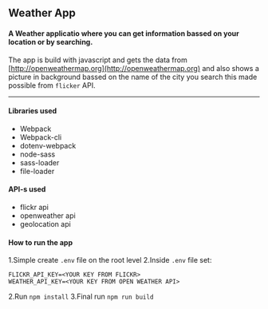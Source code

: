 ## Weather App 
#### A Weather applicatio where you can get information bassed on your location or by searching.
The app is build with javascript and gets the data from  [http://openweathermap.org](http://openweathermap.org) and also shows a picture in background bassed on the name of the city you search this made possible from `flicker` API.

___
#### Libraries used
* Webpack
* Webpack-cli
* dotenv-webpack
* node-sass
* sass-loader
* file-loader

#### API-s used
* flickr api
* openweather api
* geolocation api

#### How to run the app
1.Simple create `.env` file on the root level
2.Inside `.env` file set:
```
FLICKR_API_KEY=<YOUR KEY FROM FLICKR>
WEATHER_API_KEY=<YOUR KEY FROM OPEN WEATHER API>
```
2.Run `npm install`
3.Final run `npm run build`
